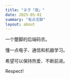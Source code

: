 ```yaml
---
title: "关于「我」"
date: 2025-05-01
summary: "有点无聊"
layout: about
---
```


一个蹩脚的后端码农。

懂一点电子、通信和机器学习。

希望可以保持热爱、不断前进。

Respect!